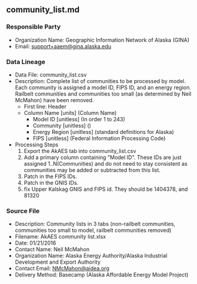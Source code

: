 ## community_list.md

### Responsible Party
  * Organization Name: Geographic Information Network of Alaska (GINA)
  * Email: support+aaem@gina.alaska.edu

### Data Lineage
  * Data File: community_list.csv
  * Description: Complete list of communities to be processed by model.  Each community is assigned a model ID, FIPS ID, and an energy region. Railbelt communities and communities too small (as determined by Neil McMahon) have been removed.
    * First line: Header
    * Column Name [units] (Column Name)
      * Model ID [unitless] (In order 1 to 243)
      * Community [unitless] ()
      * Energy Region [unitless] (standard definitions for Alaska)
      * FIPS [unitless] (Federal Information Processing Code)
  * Processing Steps
    1. Export the AkAES tab into community_list.csv
    2. Add a primary column containing "Model ID".  These IDs are just assigned 1..N(Communities) and do not need to stay consistent as communities may be added or subtracted from this list.
    3. Patch in the FIPS IDs.
    4. Patch in the GNIS IDs.
    5. fix Upper Kalskag GNIS and FIPS id. They should be 1404378, and 81320 


### Source File
  * Description: Community lists in 3 tabs (non-railbelt communities, communities too small to model, railbelt communities removed)
  * Filename: AkAES community list.xlsx
  * Date: 01/21/2016
  * Contact Name: Neil McMahon
  * Organization Name: Alaska Energy Authority/Alaska Industrial Development and Export Authority
  * Contact Email: NMcMahon@aidea.org
  * Delivery Method: Basecamp (Alaska Affordable Energy Model Project)
